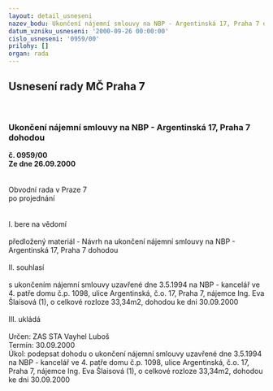 ```yaml
---
layout: detail_usneseni
nazev_bodu: Ukončení nájemní smlouvy na NBP - Argentinská 17, Praha 7 dohodou
datum_vzniku_usneseni: '2000-09-26 00:00:00'
cislo_usneseni: '0959/00'
prilohy: []
organ: rada
---
```

<div id="ucUsn_pList" class="usn">
	<span><h2>Usnesení rady MČ Praha 7 </h2>
<br></span><div class="standBody">
<span><h3>Ukončení nájemní smlouvy na NBP - Argentinská 17, Praha 7 dohodou</h3></span><div class="center">
		<strong>č. 0959/00</strong><br>
	</div>
<div class="center">
		<strong>Ze dne 26.09.2000</strong><br><br>
	</div>     <br>Obvodní rada v Praze 7<br>po projednání<br><br><br>I.	bere na vědomí<br><br> předložený materiál - Návrh na ukončení nájemní smlouvy na NBP - Argentinská 17, Praha 7 dohodou <br><br>II.	souhlasí <br><br>s ukončením nájemní smlouvy uzavřené dne 3.5.1994 na NBP - kancelář ve 4. patře domu č.p. 1098, ulice Argentinská, č.o. 17, Praha 7, nájemce Ing. Eva Šlaisová (1), o celkové rozloze 33,34m2, dohodou ke dni 30.09.2000<br><br>III.	ukládá <br><br> Určen:	     	ZAS STA Vayhel Luboš<br>Termín: 30.09.2000<br>Úkol:	podepsat dohodu o ukončení nájemní smlouvy uzavřené dne 3.5.1994 na NBP - kancelář ve 4. patře domu č.p. 1098, ulice Argentinská, č.o. 17, Praha 7, nájemce Ing. Eva Šlaisová (1), o celkové rozloze 33,34m2, dohodou ke dni 30.09.2000<br> </div>
</div>